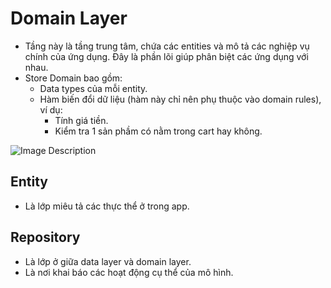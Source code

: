 # Domain Layer

- Tầng này là tầng trung tâm, chứa các entities và mô tả các nghiệp vụ chính của ứng dụng. Đây là phần lõi giúp phân biệt các ứng dụng với nhau.
- Store Domain bao gồm:
  - Data types của mỗi entity.
  - Hàm biến đổi dữ liệu (hàm này chỉ nên phụ thuộc vào domain rules), ví dụ:
    - Tính giá tiền.
    - Kiểm tra 1 sản phầm có nằm trong cart hay không.
  
![Image Description](https://user-images.githubusercontent.com/15076665/143025746-eb520186-d663-4f93-86f1-8886ea7d8ab8.png)

## Entity

- Là lớp miêu tả các thực thể ở trong app.

## Repository

- Là lớp ở giữa data layer và domain layer.
- Là nơi khai báo các hoạt động cụ thể của mô hình.
